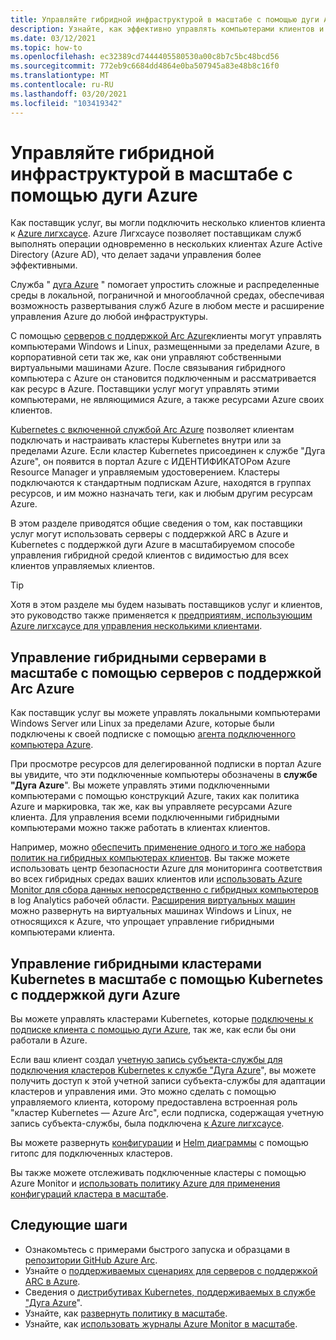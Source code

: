```yaml
---
title: Управляйте гибридной инфраструктурой в масштабе с помощью дуги Azure
description: Узнайте, как эффективно управлять компьютерами клиентов и кластерами Kubernetes за пределами Azure.
ms.date: 03/12/2021
ms.topic: how-to
ms.openlocfilehash: ec32389cd7444405580530a00c8b7c5bc48bcd56
ms.sourcegitcommit: 772eb9c6684dd4864e0ba507945a83e48b8c16f0
ms.translationtype: MT
ms.contentlocale: ru-RU
ms.lasthandoff: 03/20/2021
ms.locfileid: "103419342"
---
```

# <a name="manage-hybrid-infrastructure-at-scale-with-azure-arc"></a>Управляйте гибридной инфраструктурой в масштабе с помощью дуги Azure

Как поставщик услуг, вы могли подключить несколько клиентов клиента к [Azure лигхсаусе](../overview.md). Azure Лигхсаусе позволяет поставщикам служб выполнять операции одновременно в нескольких клиентах Azure Active Directory (Azure AD), что делает задачи управления более эффективными.

Служба " [дуга Azure](../../azure-arc/overview.md) " помогает упростить сложные и распределенные среды в локальной, пограничной и многооблачной средах, обеспечивая возможность развертывания служб Azure в любом месте и расширение управления Azure до любой инфраструктуры.

С помощью [серверов с поддержкой Arc Azure](../../azure-arc/servers/overview.md)клиенты могут управлять компьютерами Windows и Linux, размещенными за пределами Azure, в корпоративной сети так же, как они управляют собственными виртуальными машинами Azure. После связывания гибридного компьютера с Azure он становится подключенным и рассматривается как ресурс в Azure. Поставщики услуг могут управлять этими компьютерами, не являющимися Azure, а также ресурсами Azure своих клиентов.

[Kubernetes с включенной службой Arc Azure](../../azure-arc/kubernetes/overview.md) позволяет клиентам подключать и настраивать кластеры Kubernetes внутри или за пределами Azure. Если кластер Kubernetes присоединен к службе "Дуга Azure", он появится в портал Azure с ИДЕНТИФИКАТОРом Azure Resource Manager и управляемым удостоверением. Кластеры подключаются к стандартным подпискам Azure, находятся в группах ресурсов, и им можно назначать теги, как и любым другим ресурсам Azure.

В этом разделе приводятся общие сведения о том, как поставщики услуг могут использовать серверы с поддержкой ARC в Azure и Kubernetes с поддержкой дуги Azure в масштабируемом способе управления гибридной средой клиентов с видимостью для всех клиентов управляемых клиентов.

> [!TIP]
> Хотя в этом разделе мы будем называть поставщиков услуг и клиентов, это руководство также применяется к [предприятиям, использующим Azure лигхсаусе для управления несколькими клиентами](../concepts/enterprise.md).

## <a name="manage-hybrid-servers-at-scale-with-azure-arc-enabled-servers"></a>Управление гибридными серверами в масштабе с помощью серверов с поддержкой Arc Azure

Как поставщик услуг вы можете управлять локальными компьютерами Windows Server или Linux за пределами Azure, которые были подключены к своей подписке с помощью [агента подключенного компьютера Azure](../../azure-arc/servers/agent-overview.md).

При просмотре ресурсов для делегированной подписки в портал Azure вы увидите, что эти подключенные компьютеры обозначены в **службе "Дуга Azure**". Вы можете управлять этими подключенными компьютерами с помощью конструкций Azure, таких как политика Azure и маркировка, так же, как вы управляете ресурсами Azure клиента. Для управления всеми подключенными гибридными компьютерами можно также работать в клиентах клиентов.

Например, можно [обеспечить применение одного и того же набора политик на гибридных компьютерах клиентов](../../azure-arc/servers/learn/tutorial-assign-policy-portal.md). Вы также можете использовать центр безопасности Azure для мониторинга соответствия во всех гибридных средах ваших клиентов или [использовать Azure Monitor для сбора данных непосредственно с гибридных компьютеров](../../azure-arc/servers/learn/tutorial-enable-vm-insights.md) в log Analytics рабочей области. [Расширения виртуальных машин](../../azure-arc/servers/manage-vm-extensions.md) можно развернуть на виртуальных машинах Windows и Linux, не относящихся к Azure, что упрощает управление гибридными компьютерами клиента.

## <a name="manage-hybrid-kubernetes-clusters-at-scale-with-azure-arc-enabled-kubernetes"></a>Управление гибридными кластерами Kubernetes в масштабе с помощью Kubernetes с поддержкой дуги Azure

Вы можете управлять кластерами Kubernetes, которые [подключены к подписке клиента с помощью дуги Azure](../../azure-arc/kubernetes/connect-cluster.md), так же, как если бы они работали в Azure.

Если ваш клиент создал [учетную запись субъекта-службы для подключения кластеров Kubernetes к службе "Дуга Azure](../../azure-arc/kubernetes/create-onboarding-service-principal.md)", вы можете получить доступ к этой учетной записи субъекта-службы для адаптации кластеров и управления ими. Это можно сделать с помощью управляемого клиента, которому предоставлена встроенная роль "кластер Kubernetes — Azure Arc", если подписка, содержащая учетную запись субъекта-службы, была подключена [к Azure лигхсаусе](onboard-customer.md).

Вы можете развернуть [конфигурации](../../azure-arc/kubernetes/use-gitops-connected-cluster.md) и [Helm диаграммы](../../azure-arc/kubernetes/use-gitops-with-helm.md) с помощью гитопс для подключенных кластеров.

Вы также можете отслеживать подключенные кластеры с помощью Azure Monitor и [использовать политику Azure для применения конфигураций кластера в масштабе](../../azure-arc/kubernetes/use-azure-policy.md).

## <a name="next-steps"></a>Следующие шаги

- Ознакомьтесь с примерами быстрого запуска и образцами в [репозитории GitHub Azure Arc](https://github.com/microsoft/azure_arc).
- Узнайте о [поддерживаемых сценариях для серверов с поддержкой ARC в Azure](../../azure-arc/servers/overview.md#supported-scenarios).
- Сведения о [дистрибутивах Kubernetes, поддерживаемых в службе "Дуга Azure](../../azure-arc/kubernetes/overview.md#supported-kubernetes-distributions)".
- Узнайте, как [развернуть политику в масштабе](policy-at-scale.md).
- Узнайте, как [использовать журналы Azure Monitor в масштабе](monitor-at-scale.md).
